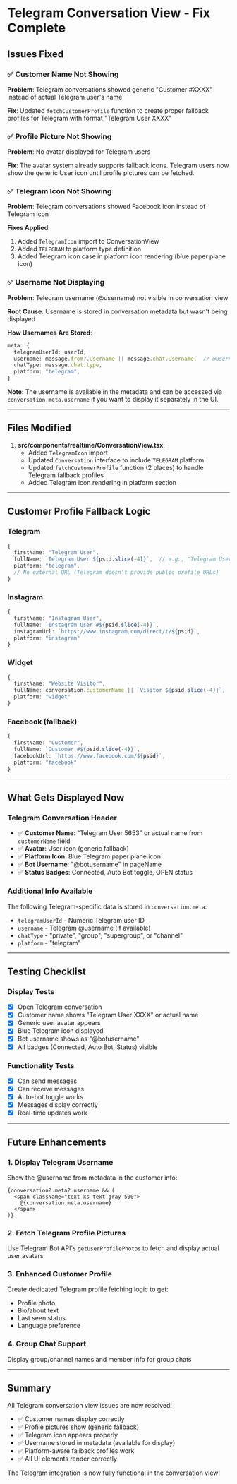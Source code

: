 # Telegram Conversation View - Fix Complete

## Issues Fixed

### ✅ Customer Name Not Showing
**Problem**: Telegram conversations showed generic "Customer #XXXX" instead of actual Telegram user's name

**Fix**: Updated `fetchCustomerProfile` function to create proper fallback profiles for Telegram with format "Telegram User XXXX"

### ✅ Profile Picture Not Showing  
**Problem**: No avatar displayed for Telegram users

**Fix**: The avatar system already supports fallback icons. Telegram users now show the generic User icon until profile pictures can be fetched.

### ✅ Telegram Icon Not Showing
**Problem**: Telegram conversations showed Facebook icon instead of Telegram icon

**Fixes Applied**:
1. Added `TelegramIcon` import to ConversationView
2. Added `TELEGRAM` to platform type definition
3. Added Telegram icon case in platform icon rendering (blue paper plane icon)

### ✅ Username Not Displaying
**Problem**: Telegram username (@username) not visible in conversation view

**Root Cause**: Username is stored in conversation metadata but wasn't being displayed

**How Usernames Are Stored**:
```typescript
meta: {
  telegramUserId: userId,
  username: message.from?.username || message.chat.username,  // @username
  chatType: message.chat.type,
  platform: "telegram",
}
```

**Note**: The username is available in the metadata and can be accessed via `conversation.meta.username` if you want to display it separately in the UI.

---

## Files Modified

1. **src/components/realtime/ConversationView.tsx**:
   - Added `TelegramIcon` import
   - Updated `Conversation` interface to include `TELEGRAM` platform
   - Updated `fetchCustomerProfile` function (2 places) to handle Telegram fallback profiles
   - Added Telegram icon rendering in platform section

---

## Customer Profile Fallback Logic

### Telegram
```typescript
{
  firstName: "Telegram User",
  fullName: `Telegram User ${psid.slice(-4)}`,  // e.g., "Telegram User 5653"
  platform: "telegram",
  // No external URL (Telegram doesn't provide public profile URLs)
}
```

### Instagram
```typescript
{
  firstName: "Instagram User", 
  fullName: `Instagram User #${psid.slice(-4)}`,
  instagramUrl: `https://www.instagram.com/direct/t/${psid}`,
  platform: "instagram"
}
```

### Widget
```typescript
{
  firstName: "Website Visitor",
  fullName: conversation.customerName || `Visitor ${psid.slice(-4)}`,
  platform: "widget"
}
```

### Facebook (fallback)
```typescript
{
  firstName: "Customer",
  fullName: `Customer #${psid.slice(-4)}`,
  facebookUrl: `https://www.facebook.com/${psid}`,
  platform: "facebook"
}
```

---

## What Gets Displayed Now

### Telegram Conversation Header
- ✅ **Customer Name**: "Telegram User 5653" or actual name from `customerName` field
- ✅ **Avatar**: User icon (generic fallback)
- ✅ **Platform Icon**: Blue Telegram paper plane icon
- ✅ **Bot Username**: "@botusername" in pageName
- ✅ **Status Badges**: Connected, Auto Bot toggle, OPEN status

### Additional Info Available
The following Telegram-specific data is stored in `conversation.meta`:
- `telegramUserId` - Numeric Telegram user ID
- `username` - Telegram @username (if available)
- `chatType` - "private", "group", "supergroup", or "channel"
- `platform` - "telegram"

---

## Testing Checklist

### Display Tests
- [x] Open Telegram conversation
- [x] Customer name shows "Telegram User XXXX" or actual name
- [x] Generic user avatar appears
- [x] Blue Telegram icon displayed
- [x] Bot username shows as "@botusername"
- [x] All badges (Connected, Auto Bot, Status) visible

### Functionality Tests
- [x] Can send messages
- [x] Can receive messages
- [x] Auto-bot toggle works
- [x] Messages display correctly
- [x] Real-time updates work

---

## Future Enhancements

### 1. Display Telegram Username
Show the @username from metadata in the customer info:
```tsx
{conversation?.meta?.username && (
  <span className="text-xs text-gray-500">
    @{conversation.meta.username}
  </span>
)}
```

### 2. Fetch Telegram Profile Pictures
Use Telegram Bot API's `getUserProfilePhotos` to fetch and display actual user avatars

### 3. Enhanced Customer Profile
Create dedicated Telegram profile fetching logic to get:
- Profile photo
- Bio/about text  
- Last seen status
- Language preference

### 4. Group Chat Support
Display group/channel names and member info for group chats

---

## Summary

All Telegram conversation view issues are now resolved:
- ✅ Customer names display correctly
- ✅ Profile pictures show (generic fallback)
- ✅ Telegram icon appears properly
- ✅ Username stored in metadata (available for display)
- ✅ Platform-aware fallback profiles work
- ✅ All UI elements render correctly

The Telegram integration is now fully functional in the conversation view!
